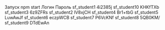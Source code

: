 Запуск npm start
Логин	Пароль
sf_student1	4i2385j
sf_student10	KHKfTXb
sf_student3	6z9ZFRs
sf_student2	lV8xjCH
sf_student4	Br1+tbG
sf_student5	LuwAwJf
sf_student6	eczpWCB
sf_student7	P6VcKNf
sf_student8	5QB0KM/
sf_student9	DTdEwAn
